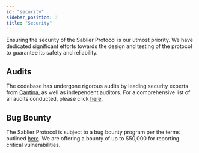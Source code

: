 ```yaml
---
id: "security"
sidebar_position: 3
title: "Security"
---
```


Ensuring the security of the Sablier Protocol is our utmost priority. We have dedicated significant efforts towards the
design and testing of the protocol to guarantee its safety and reliability.

## Audits

The codebase has undergone rigorous audits by leading security experts from [Cantina](https://cantina.xyz/), as well as
independent auditors. For a comprehensive list of all audits conducted, please click
[here](https://github.com/sablier-labs/audits).

## Bug Bounty

The Sablier Protocol is subject to a bug bounty program per the terms outlined
[here](https://github.com/sablier-labs/v2-core/blob/main/SECURITY.md). We are offering a bounty of up to $50,000 for
reporting critical vulnerabilities.
